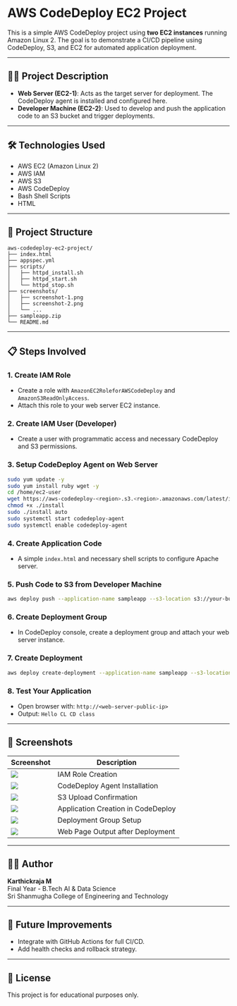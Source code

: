 # AWS CodeDeploy EC2 Project

This is a simple AWS CodeDeploy project using **two EC2 instances** running Amazon Linux 2. The goal is to demonstrate a CI/CD pipeline using CodeDeploy, S3, and EC2 for automated application deployment.

---

## 🧑‍💻 Project Description

- **Web Server (EC2-1)**: Acts as the target server for deployment. The CodeDeploy agent is installed and configured here.
- **Developer Machine (EC2-2)**: Used to develop and push the application code to an S3 bucket and trigger deployments.

---

## 🛠️ Technologies Used

- AWS EC2 (Amazon Linux 2)
- AWS IAM
- AWS S3
- AWS CodeDeploy
- Bash Shell Scripts
- HTML

---

## 📂 Project Structure

```
aws-codedeploy-ec2-project/
├── index.html
├── appspec.yml
├── scripts/
│   ├── httpd_install.sh
│   ├── httpd_start.sh
│   └── httpd_stop.sh
├── screenshots/
│   ├── screenshot-1.png
│   ├── screenshot-2.png
│   └── ...
├── sampleapp.zip
└── README.md
```

---

## 📋 Steps Involved

### 1. Create IAM Role
- Create a role with `AmazonEC2RoleforAWSCodeDeploy` and `AmazonS3ReadOnlyAccess`.
- Attach this role to your web server EC2 instance.

### 2. Create IAM User (Developer)
- Create a user with programmatic access and necessary CodeDeploy and S3 permissions.

### 3. Setup CodeDeploy Agent on Web Server
```bash
sudo yum update -y
sudo yum install ruby wget -y
cd /home/ec2-user
wget https://aws-codedeploy-<region>.s3.<region>.amazonaws.com/latest/install
chmod +x ./install
sudo ./install auto
sudo systemctl start codedeploy-agent
sudo systemctl enable codedeploy-agent
```

### 4. Create Application Code
- A simple `index.html` and necessary shell scripts to configure Apache server.

### 5. Push Code to S3 from Developer Machine
```bash
aws deploy push --application-name sampleapp --s3-location s3://your-bucket/sampleapp.zip --source . --ignore-hidden-files
```

### 6. Create Deployment Group
- In CodeDeploy console, create a deployment group and attach your web server instance.

### 7. Create Deployment
```bash
aws deploy create-deployment --application-name sampleapp --s3-location bucket=your-bucket,key=sampleapp.zip,bundleType=zip --deployment-group-name sample-group --deployment-config-name CodeDeployDefault.AllAtOnce --description "Initial deployment"
```

### 8. Test Your Application
- Open browser with: `http://<web-server-public-ip>`
- Output: `Hello CL CD class`

---

## 📸 Screenshots

| Screenshot | Description |
|------------|-------------|
| ![](screenshots/screenshot-1.png) | IAM Role Creation |
| ![](screenshots/screenshot-2.png) | CodeDeploy Agent Installation |
| ![](screenshots/screenshot-3.png) | S3 Upload Confirmation |
| ![](screenshots/screenshot-4.png) | Application Creation in CodeDeploy |
| ![](screenshots/screenshot-5.png) | Deployment Group Setup |
| ![](screenshots/screenshot-6.png) | Web Page Output after Deployment |

---

## 👨‍🎓 Author

**Karthickraja M**  
Final Year - B.Tech AI & Data Science  
Sri Shanmugha College of Engineering and Technology

---

## 🧠 Future Improvements

- Integrate with GitHub Actions for full CI/CD.
- Add health checks and rollback strategy.

---

## 📄 License

This project is for educational purposes only.
